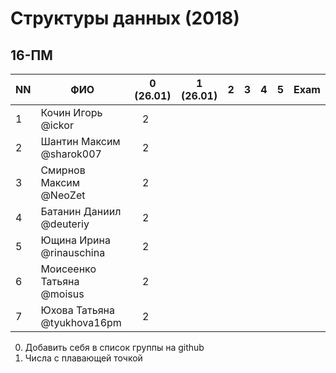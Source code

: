 # Структуры данных (2018)
## 16-ПМ

| NN  | ФИО                        | 0 (26.01)| 1 (26.01) | 2   | 3   | 4   | 5     | Exam  |
| --- | -------------------------  | -------- | --- | --- | --- | --- | --- | ----- |
| 1   | Кочин Игорь @ickor         |    2     |     |     |     |     |     |       |
| 2   | Шантин Максим @sharok007   |    2     |     |     |     |     |     |       |
| 3   | Смирнов Максим @NeoZet     |    2     |     |     |     |     |     |       |
| 4   | Батанин Даниил  @deuteriy  |    2     |     |     |     |     |     |       |
| 5   | Ющина Ирина  @rinauschina  |    2     |     |     |     |     |     |       |
| 6   | Моисеенко Татьяна @moisus  |    2     |     |     |     |     |     |       |
| 7   | Юхова Татьяна @tyukhova16pm|    2     |     |     |     |     |     |       |

0. Добавить себя в список группы на github
1. Числа с плавающей точкой
